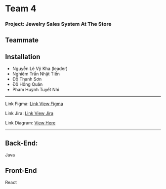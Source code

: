 # Team 4

### Project: Jewelry Sales System At The Store

## Teammate

## Installation

- Nguyễn Lê Vỹ Kha (leader)
- Nghiêm Trần Nhật Tiến
- Đỗ Thanh Sơn
- Đỗ Hồng Quân
- Phạm Huỳnh Tuyết Nhi

---

Link Figma: [Link View Figma](https://www.figma.com/file/uqPXf40X6TLQhmqYEFGfVP/Giao-di%E1%BB%87n-website?type=design&node-id=0%3A1&mode=design&t=2v8CKjdTMGAppgRv-1)

Link Jira: [Link View Jira](https://fpt-khanlvse172879.atlassian.net/jira/software/projects/SJSSAS/boards/3?atlOrigin=eyJpIjoiMTg2NTU2MjRhNWM5NDYxMmE0YjhiNDVhOTIzZjA3ZjEiLCJwIjoiaiJ9)

Link Diagram: [View Here](https://drawsql.app/teams/sonteam-1/diagrams/jewelry-sales-diagram)

---

## Back-End:

Java

## Front-End

React
